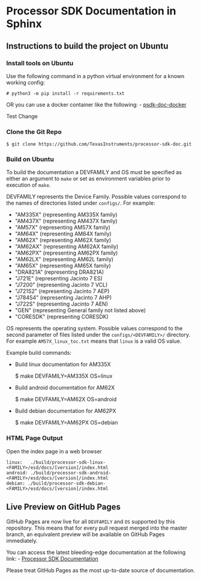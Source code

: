 Processor SDK Documentation in Sphinx
=====================================

## Instructions to build the project on Ubuntu

### Install tools on Ubuntu

Use the following command in a python virtual environment for a known working
config:

    # python3 -m pip install -r requirements.txt

OR you can use a docker container like the following:
    - [psdk-doc-docker](https://github.com/TexasInstruments/processor-sdk-doc/pkgs/container/processor-sdk-doc)

Test Change

### Clone the Git Repo

    $ git clone https://github.com/TexasInstruments/processor-sdk-doc.git

### Build on Ubuntu

To build the documentation a DEVFAMILY and OS must be specified as either an
argument to `make` or set as environment variables prior to execution of `make`.

DEVFAMILY represents the Device Family. Possible values correspond to the names
of directories listed under `configs/`. For example:

 * "AM335X" (representing AM335X family)
 * "AM437X" (representing AM437X family)
 * "AM57X" (representing AM57X family)
 * "AM64X" (representing AM64X family)
 * "AM62X" (representing AM62X family)
 * "AM62AX" (representing AM62AX family)
 * "AM62PX" (representing AM62PX family)
 * "AM62LX" (representing AM62L family)
 * "AM65X" (representing AM65X family)
 * "DRA821A" (representing DRA821A)
 * "J721E" (representing Jacinto 7 ES)
 * "J7200" (representing Jacinto 7 VCL)
 * "J721S2" (representing Jacinto 7 AEP)
 * "J784S4" (representing Jacinto 7 AHP)
 * "J722S" (representing Jacinto 7 AEN)
 * "GEN" (representing General family not listed above)
 * "CORESDK" (representing CORESDK)

OS represents the operating system. Possible values correspond to the second
parameter of files listed under the `configs/<DEVFAMILY>/` directory. For
example `AM57X_linux_toc.txt` means that `linux` is a valid OS value.

Example build commands:

 - Build linux documentation for AM335X

    $ make DEVFAMILY=AM335X OS=linux

 - Build android documentation for AM62X

    $ make DEVFAMILY=AM62X OS=android

 - Build debian documentation for AM62PX

    $ make DEVFAMILY=AM62PX OS=debian

### HTML Page Output

Open the index page in a web browser

    linux:   ./build/processor-sdk-linux-<FAMILY>/esd/docs/[version]/index.html
    android: ./build/processor-sdk-android-<FAMILY>/esd/docs/[version]/index.html
    debian: ./build/processor-sdk-debian-<FAMILY>/esd/docs/[version]/index.html

## Live Preview on GitHub Pages

GitHub Pages are now live for all `DEVFAMILY` and `OS` supported by this repository.
This means that for every pull request merged into the master branch, an equivalent
preview will be available on GitHub Pages immediately.

You can access the latest bleeding-edge documentation at the following link:
    - [Processor SDK Documentation](https://texasinstruments.github.io/processor-sdk-doc/)

Please treat GitHub Pages as the most up-to-date source of documentation.

